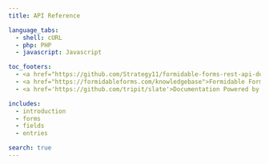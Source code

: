 ```yaml
---
title: API Reference

language_tabs:
  - shell: cURL
  - php: PHP
  - javascript: Javascript

toc_footers:
  - <a href="https://github.com/Strategy11/formidable-forms-rest-api-docs">Contributing to Formidable API Docs</a>
  - <a href="https://formidableforms.com/knowledgebase">Formidable Forms Documentation</a>
  - <a href='https://github.com/tripit/slate'>Documentation Powered by Slate</a>

includes:
  - introduction
  - forms
  - fields
  - entries

search: true
---
```

